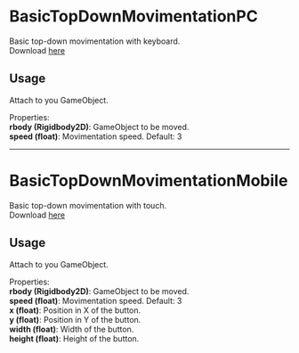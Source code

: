 # BasicTopDownMovimentationPC
Basic top-down movimentation with keyboard.   
Download [here](https://github.com/HermesPasser/unity-scripts/blob/master/basic/Movimentation/BasicTopDownMovimentationPC.cs)  

## Usage

Attach to you GameObject.

Properties:  
**rbody (Rigidbody2D)**: GameObject to be moved.   
**speed (float)**: Movimentation speed. Default:  3   


---
# BasicTopDownMovimentationMobile
Basic top-down movimentation with touch.   
Download [here](https://github.com/HermesPasser/unity-scripts/blob/master/basic/Movimentation/BasicTopDownMovimentationMobile.cs)  

## Usage

Attach to you GameObject.

Properties:  
**rbody (Rigidbody2D)**: GameObject to be moved.   
**speed (float)**: Movimentation speed. Default:  3   
**x (float)**: Position in X of the button.   
**y (float)**: Position in Y of the button.   
**width (float)**: Width of the button.   
**height (float)**: Height of the button.   

